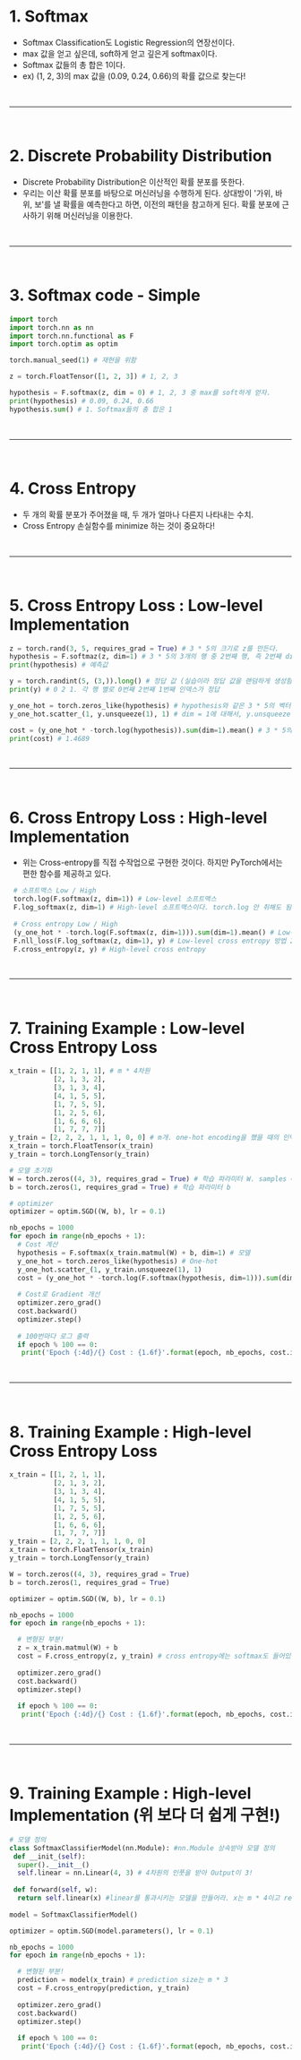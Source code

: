 # 1. Softmax
 - Softmax Classification도 Logistic Regression의 연장선이다.
 - max 값을 얻고 싶은데, soft하게 얻고 깊은게 softmax이다.
 - Softmax 값들의 총 합은 1이다.
 - ex) (1, 2, 3)의 max 값을 (0.09, 0.24, 0.66)의 확률 값으로 찾는다!

<br>
<hr>
<br>

# 2. Discrete Probability Distribution
 - Discrete Probability Distribution은 이산적인 확률 분포를 뜻한다.
 - 우리는 이산 확률 분포를 바탕으로 머신러닝을 수행하게 된다. 상대방이 '가위, 바위, 보'를 낼 확률을 예측한다고 하면, 이전의 패턴을 참고하게 된다. 확률 분포에 근사하기 위해 머신러닝을 이용한다.

<br>
<hr>
<br>


# 3. Softmax code - Simple

```python
import torch
import torch.nn as nn
import torch.nn.functional as F
import torch.optim as optim

torch.manual_seed(1) # 재현을 위함

z = torch.FloatTensor([1, 2, 3]) # 1, 2, 3

hypothesis = F.softmax(z, dim = 0) # 1, 2, 3 중 max를 soft하게 얻자.
print(hypothesis) # 0.09, 0.24, 0.66
hypothesis.sum() # 1. Softmax들의 총 합은 1
```

<br>
<hr>
<br>


# 4. Cross Entropy
 - 두 개의 확률 분포가 주어졌을 때, 두 개가 얼마나 다른지 나타내는 수치.
 - Cross Entropy 손실함수를 minimize 하는 것이 중요하다!

<br>
<hr>
<br>


# 5. Cross Entropy Loss : Low-level Implementation

```python
z = torch.rand(3, 5, requires_grad = True) # 3 * 5의 크기로 z를 만든다.
hypothesis = F.softmaz(z, dim=1) # 3 * 5의 3개의 행 중 2번째 행, 즉 2번째 dimension에 대해 softmax를 실행한다.
print(hypothesis) # 예측값

y = torch.randint(5, (3,)).long() # 정답 값 (실습이라 정답 값을 랜덤하게 생성함)
print(y) # 0 2 1. 각 행 별로 0번째 2번째 1번째 인덱스가 정답

y_one_hot = torch.zeros_like(hypothesis) # hypothesis와 같은 3 * 5의 벡터를 만들어 준다.
y_one_hot.scatter_(1, y.unsqueeze(1), 1) # dim = 1에 대해서, y.unsqueeze(1)을 통해 y가 (3,) 이었던 것을 (3,1)로 만들어 [0, 2, 1] => [[0], [2], [1]]로 만든 후 그 자리에 1을 뿌린다.

cost = (y_one_hot * -torch.log(hypothesis)).sum(dim=1).mean() # 3 * 5의 크기인 y_one_hot과 hypothesis를 dim = 1에 대해서 sum 해 준다. dimension 1이 없어지므로 (3, 5)가 (3,)이 되어 mean() 되면 scalar 값이 나온다.
print(cost) # 1.4689
```

<br>
<hr>
<br>


# 6. Cross Entropy Loss : High-level Implementation
 - 위는 Cross-entropy를 직접 수작업으로 구현한 것이다. 하지만 PyTorch에서는 편한 함수를 제공하고 있다.

```python
 # 소프트맥스 Low / High
 torch.log(F.softmax(z, dim=1)) # Low-level 소프트맥스 
 F.log_softmax(z, dim=1) # High-level 소프트맥스이다. torch.log 안 취해도 됨!
 
 # Cross entropy Low / High
 (y_one_hot * -torch.log(F.softmax(z, dim=1))).sum(dim=1).mean() # Low-level cross entropy 방법 1
 F.nll_loss(F.log_softmax(z, dim=1), y) # Low-level cross entropy 방법 2
 F.cross_entropy(z, y) # High-level cross entropy
```

<br>
<hr>
<br>


# 7. Training Example : Low-level Cross Entropy Loss

```python
x_train = [[1, 2, 1, 1], # m * 4차원
           [2, 1, 3, 2],
           [3, 1, 3, 4],
           [4, 1, 5, 5],
           [1, 7, 5, 5],
           [1, 2, 5, 6],
           [1, 6, 6, 6],
           [1, 7, 7, 7]]
y_train = [2, 2, 2, 1, 1, 1, 0, 0] # m개. one-hot encoding을 했을 때의 인덱스의 위치를 나타내는 것임.
x_train = torch.FloatTensor(x_train)
y_train = torch.LongTensor(y_train)

# 모델 초기화
W = torch.zeros((4, 3), requires_grad = True) # 학습 파라미터 W. samples = 3, classes = 3, dim = 4
b = torch.zeros(1, requires_grad = True) # 학습 파라미터 b

# optimizer
optimizer = optim.SGD((W, b), lr = 0.1)

nb_epochs = 1000
for epoch in range(nb_epochs + 1):
  # Cost 계산
  hypothesis = F.softmax(x_train.matmul(W) + b, dim=1) # 모델
  y_one_hot = torch.zeros_like(hypothesis) # One-hot
  y_one_hot.scatter_(1, y_train.unsqueeze(1), 1)
  cost = (y_one_hot * -torch.log(F.softmax(hypothesis, dim=1))).sum(dim=1) # loss
  
  # Cost로 Gradient 개선
  optimizer.zero_grad()
  cost.backward()
  optimizer.step()
  
  # 100번마다 로그 출력
  if epoch % 100 == 0:
   print('Epoch {:4d}/{} Cost : {1.6f}'.format(epoch, nb_epochs, cost.item()))
```   

<br>
<hr>
<br>


# 8. Training Example : High-level Cross Entropy Loss

```python
x_train = [[1, 2, 1, 1], 
           [2, 1, 3, 2],
           [3, 1, 3, 4],
           [4, 1, 5, 5],
           [1, 7, 5, 5],
           [1, 2, 5, 6],
           [1, 6, 6, 6],
           [1, 7, 7, 7]]
y_train = [2, 2, 2, 1, 1, 1, 0, 0]
x_train = torch.FloatTensor(x_train)
y_train = torch.LongTensor(y_train)

W = torch.zeros((4, 3), requires_grad = True)
b = torch.zeros(1, requires_grad = True)

optimizer = optim.SGD((W, b), lr = 0.1)

nb_epochs = 1000
for epoch in range(nb_epochs + 1):

  # 변형된 부분!
  z = x_train.matmul(W) + b
  cost = F.cross_entropy(z, y_train) # cross entropy에는 softmax도 들어있음. one-hot encoding도 생략됨.
  
  optimizer.zero_grad()
  cost.backward()
  optimizer.step()
  
  if epoch % 100 == 0:
   print('Epoch {:4d}/{} Cost : {1.6f}'.format(epoch, nb_epochs, cost.item()))
```

<br>
<hr>
<br>


# 9. Training Example : High-level Implementation (위 보다 더 쉽게 구현!)

```python
# 모델 정의
class SoftmaxClassifierModel(nn.Module): #nn.Module 상속받아 모델 정의
 def __init_(self):
  super().__init__()
  self.linear = nn.Linear(4, 3) # 4차원의 인풋을 받아 Output이 3!
  
 def forward(self, w):
  return self.linear(x) #linear를 통과시키는 모델을 만들어라. x는 m * 4이고 return 값은 m * 3이 됨.
  
model = SoftmaxClassifierModel()

optimizer = optim.SGD(model.parameters(), lr = 0.1)

nb_epochs = 1000
for epoch in range(nb_epochs + 1):

  # 변형된 부분!
  prediction = model(x_train) # prediction size는 m * 3
  cost = F.cross_entropy(prediction, y_train)
  
  optimizer.zero_grad()
  cost.backward()
  optimizer.step()
  
  if epoch % 100 == 0:
   print('Epoch {:4d}/{} Cost : {1.6f}'.format(epoch, nb_epochs, cost.item()))
```
